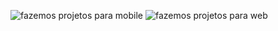 ![fazemos projetos para mobile](https://github.com/RobertoLuizJr/Desafio-introdu-o-a-responsabilidade/assets/162919964/b3a3af08-5ad1-4c14-b233-01a219386b24)
![fazemos projetos para web](https://github.com/RobertoLuizJr/Desafio-introdu-o-a-responsabilidade/assets/162919964/2c544f79-ea31-410e-87d6-813a166946bd)
